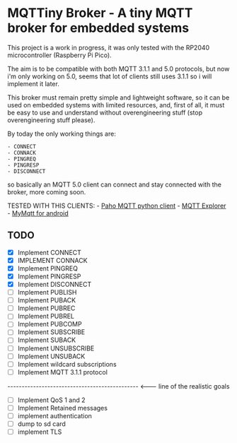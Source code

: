 # MQTTiny Broker - A tiny MQTT broker for embedded systems

This project is a work in progress, it was only tested with the RP2040 microcontroller (Raspberry Pi Pico).

The aim is to be compatible with both MQTT 3.1.1 and 5.0 protocols, but now i'm only working on 5.0, seems that lot of clients still uses 3.1.1 so i will implement it later.

This broker must remain pretty simple and lightweight software, so it can be used on embedded systems with limited resources, and, first of all, it must be easy to use and understand without overengineering stuff (stop overengineering stuff please).

By today the only working things are:

    - CONNECT
    - CONNACK
    - PINGREQ
    - PINGRESP
    - DISCONNECT

so basically an MQTT 5.0 client can connect and stay connected with the broker, more coming soon.

TESTED WITH THIS CLIENTS:
    - [Paho MQTT python client](https://pypi.org/project/paho-mqtt/)
    - [MQTT Explorer](https://mqtt-explorer.com/)
    - [MyMqtt for android](https://play.google.com/store/apps/details?id=at.tripwire.mqtt.client)

## TODO

- [x] Implement CONNECT
- [x] IMPLEMENT CONNACK
- [x] Implement PINGREQ
- [x] Implement PINGRESP
- [x] Implement DISCONNECT
- [ ] Implement PUBLISH
- [ ] Implement PUBACK
- [ ] Implement PUBREC
- [ ] Implement PUBREL
- [ ] Implement PUBCOMP
- [ ] Implement SUBSCRIBE
- [ ] Implement SUBACK
- [ ] Implement UNSUBSCRIBE
- [ ] Implement UNSUBACK
- [ ] Implement wildcard subscriptions
- [ ] Implement MQTT 3.1.1 protocol

---------------------------------------------- <--- line of the realistic goals

- [ ] Implement QoS 1 and 2
- [ ] Implement Retained messages
- [ ] implement authentication
- [ ] dump to sd card
- [ ] implement TLS
